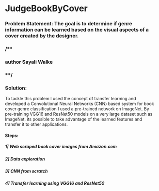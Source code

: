 # JudgeBookByCover
### Problem Statement: The goal is to determine if genre information can be learned based on the visual aspects of a cover created by the designer. 
### /**

### author Sayali Walke

### **/

### Solution:
To tackle this problem I used the concept of transfer learning and developed a Convolutional Neural Networks (CNN) based system for book cover genre classification
I used a pre-trained network on ImageNet. By pre-training VGG16 and ResNet50 models on a very large dataset such as ImageNet, its possible to take advantage of the learned features and transfer it to other applications.

#### Steps:
##### 1] Web scraped book cover images from Amazon.com
##### 2] Data exploration
##### 3] CNN from scratch
##### 4] Transfer learning using VGG16 and ResNet50

